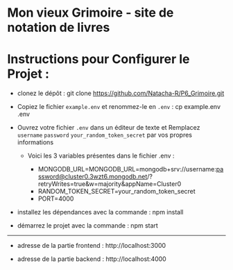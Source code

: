 # Mon vieux Grimoire - site de notation de livres

# Instructions pour Configurer le Projet :

- clonez le dépôt : git clone https://github.com/Natacha-R/P6_Grimoire.git

- Copiez le fichier `example.env` et renommez-le en `.env` : cp example.env .env

- Ouvrez votre fichier `.env` dans un éditeur de texte et Remplacez `username` `password` `your_random_token_secret` par vos propres informations

  - Voici les 3 variables présentes dans le fichier .env :

    - MONGODB_URL=MONGODB_URL=mongodb+srv://username:password@cluster0.3wzt6.mongodb.net/?retryWrites=true&w=majority&appName=Cluster0
    - RANDOM_TOKEN_SECRET=your_random_token_secret
    - PORT=4000

- installez les dépendances avec la commande : npm install

- démarrez le projet avec la commande : npm start

---

- adresse de la partie frontend : http://localhost:3000

- adresse de la partie backend : http://localhost:4000

